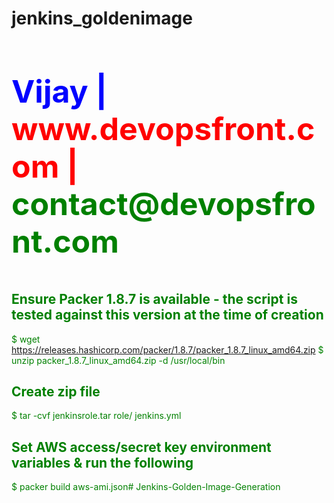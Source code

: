 # jenkins_goldenimage

<html><body><h3 style="font-size:50px;color:blue;">Vijay | <font style="color:red;"> www.devopsfront.com | <font style="color:green;"> contact@devopsfront.com </h3>
</body></html>

## Ensure Packer 1.8.7 is available - the script is tested against this version at the time of creation ##
 $ wget https://releases.hashicorp.com/packer/1.8.7/packer_1.8.7_linux_amd64.zip
 $ unzip packer_1.8.7_linux_amd64.zip -d /usr/local/bin


## Create zip file
 $ tar -cvf jenkinsrole.tar role/ jenkins.yml

## Set AWS access/secret key environment variables & run the following
 $ packer build aws-ami.json# Jenkins-Golden-Image-Generation
